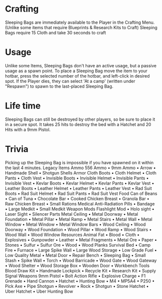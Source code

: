 # Crafting

Sleeping Bags are immediately available to the Player in the Crafting Menu. (Unlike some items that require Blueprints & Research Kits to Craft)
Sleeping Bags require 15 Cloth and take 30 seconds to craft
# Usage

Unlike some Items, Sleeping Bags don't have an active usage, but a passive usage as a spawn point.
To place a Sleeping Bag move the item to your hotbar, press the selected number of the hotbar, and left-click in desired spot. If the Player dies, they can select 'At a camp' (written under "Respawn") to spawn to the last-placed Sleeping Bag.
# Life time

Sleeping Bags can still be destroyed by other players, so be sure to place it in a secure spot. It takes 25 hits to destroy the bed with a Hatchet and 20 Hits with a 9mm Pistol. 
# Trivia

Picking up the Sleeping Bag is impossible if you have spawned on it within the last 4 minutes. 
Legacy Items
Ammo
556 Ammo • 9mm Ammo • Arrow • Handmade Shell • Shotgun Shells
Armor
Cloth Boots • Cloth Helmet • Cloth Pants • Cloth Vest • Invisible Boots • Invisible Helmet • Invisible Pants • Invisible Vest • Kevlar Boots • Kevlar Helmet • Kevlar Pants • Kevlar Vest • Leather Boots • Leather Helmet • Leather Pants • Leather Vest • Rad Suit Boots • Rad Suit Helmet • Rad Suit Pants • Rad Suit Vest
Food
Can of Beans • Can of Tuna • Chocolate Bar • Cooked Chicken Breast • Granola Bar • Raw Chicken Breast • Small Rations
Medical
Anti-Radiation Pills • Bandage • Large Medkit • Small Medkit
Weapon Mods
Flashlight Mod • Holo sight • Laser Sight • Silencer
Parts
Metal Ceiling • Metal Doorway • Metal Foundation • Metal Pillar • Metal Ramp • Metal Stairs • Metal Wall • Metal Window • Metal Window • Metal Window Bars • Wood Ceiling • Wood Doorway • Wood Foundation • Wood Pillar • Wood Ramp • Wood Stairs • Wood Wall • Wood Window
Resources
Animal Fat • Blood • Cloth • Explosives • Gunpowder • Leather • Metal Fragments • Metal Ore • Paper • Stones • Sulfur • Sulfur Ore • Wood • Wood Planks
Survival
Bed • Camp Fire • Furnace • Large Spike Wall • Large Wood Storage • Low Grade Fuel • Low Quality Metal • Metal Door • Repair Bench • Sleeping Bag • Small Stash • Spike Wall • Torch • Wood Barricade • Wood Gate • Wood Gateway • Wood Shelter • Wood Storage Box • Wooden Door • Workbench
Tools
Blood Draw Kit • Handmade Lockpick • Recycle Kit • Research Kit • Supply Signal
Weapons
9mm Pistol • Bolt Action Rifle • Explosive Charge • F1 Grenade • Hand Cannon • Hatchet • Hunting Bow • M4 • MP5A4 • P250 • Pick Axe • Pipe Shotgun • Revolver • Rock • Shotgun • Stone Hatchet • Uber Hatchet • Uber Hunting Bow
